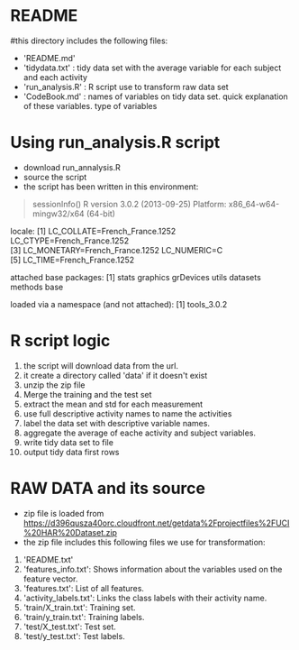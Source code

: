 README
===========================

#this directory includes the following files:
* 'README.md'
* 'tidydata.txt' : tidy data set with the average variable for each subject and each activity
* 'run_analysis.R' : R script use to transform raw data set
* 'CodeBook.md' : names of variables on tidy data set. quick explanation of these variables. type of variables


# Using run_analysis.R script
* download run_annalysis.R
* source the script
* the script has been written in this environment:  
> sessionInfo()
R version 3.0.2 (2013-09-25)
Platform: x86_64-w64-mingw32/x64 (64-bit)

locale:
[1] LC_COLLATE=French_France.1252  LC_CTYPE=French_France.1252   
[3] LC_MONETARY=French_France.1252 LC_NUMERIC=C                  
[5] LC_TIME=French_France.1252    

attached base packages:
[1] stats     graphics  grDevices utils     datasets  methods   base     

loaded via a namespace (and not attached):
[1] tools_3.0.2

# R script logic
1. the script will download data from the url.
2. it create a directory called 'data' if it doesn't exist
3. unzip the zip file
4. Merge the training and the test set
5. extract the mean and std for each measurement
6. use full descriptive activity names to name the activities
7. label the data set with descriptive variable names.
8. aggregate the average of eache activity and subject variables.
9. write tidy data set to file
10. output tidy data first rows

# RAW DATA and its source
* zip file is loaded from https://d396qusza40orc.cloudfront.net/getdata%2Fprojectfiles%2FUCI%20HAR%20Dataset.zip 
* the zip file includes this following files we use for transformation:  

1. 'README.txt'
2. 'features_info.txt': Shows information about the variables used on the feature vector. 
3. 'features.txt': List of all features.
4. 'activity_labels.txt': Links the class labels with their activity name. 
5. 'train/X_train.txt': Training set.
6. 'train/y_train.txt': Training labels.
7. 'test/X_test.txt': Test set.
8. 'test/y_test.txt': Test labels.



